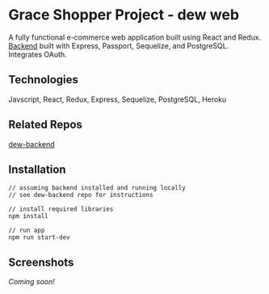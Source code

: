# Grace Shopper Project - dew web
A fully functional e-commerce web application built using React and Redux. [Backend](https://github.com/oliviasztanga/dew-backend) built with Express, Passport, Sequelize, and PostgreSQL. Integrates OAuth.

## Technologies
Javscript, React, Redux, Express, Sequelize, PostgreSQL, Heroku

## Related Repos
[dew-backend](https://github.com/oliviasztanga/dew-backend)

## Installation

```
// assuming backend installed and running locally
// see dew-backend repo for instructions

// install required libraries
npm install 

// run app
npm run start-dev

```
## Screenshots
*Coming soon!*
